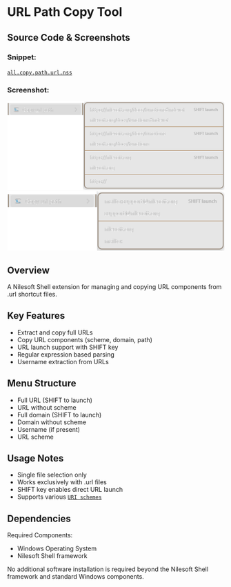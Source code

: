 # URL Path Copy Tool

## Source Code & Screenshots

### Snippet:
[`all.copy.path.url.nss`](/ex3.multifunction/all.copy.path.url.nss)

### Screenshot:
![Screenshot 1)](/ex3.multifunction/all.copy.path.url.1.png)
![Screenshot 2)](/ex3.multifunction/all.copy.path.url.2.png)

## Overview
A Nilesoft Shell extension for managing and copying URL components from .url shortcut files.

## Key Features
- Extract and copy full URLs
- Copy URL components (scheme, domain, path)
- URL launch support with SHIFT key
- Regular expression based parsing
- Username extraction from URLs

## Menu Structure
- Full URL (SHIFT to launch)
- URL without scheme
- Full domain (SHIFT to launch)
- Domain without scheme
- Username (if present)
- URL scheme

## Usage Notes
- Single file selection only
- Works exclusively with .url files
- SHIFT key enables direct URL launch
- Supports various [`URI schemes`](https://en.wikipedia.org/wiki/List_of_URI_schemes)

## Dependencies
Required Components:
- Windows Operating System
- Nilesoft Shell framework

No additional software installation is required beyond the Nilesoft Shell framework and standard Windows components.